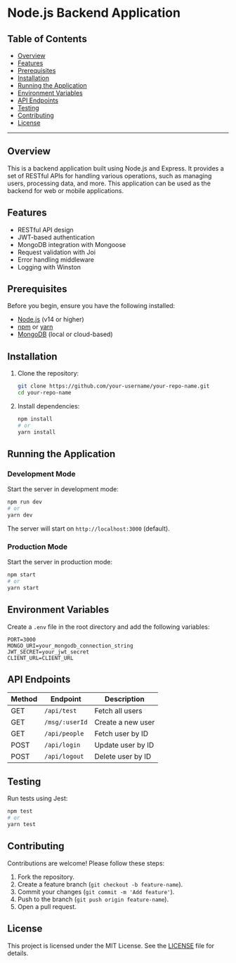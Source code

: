 # Node.js Backend Application

## Table of Contents

- [Overview](#overview)
- [Features](#features)
- [Prerequisites](#prerequisites)
- [Installation](#installation)
- [Running the Application](#running-the-application)
- [Environment Variables](#environment-variables)
- [API Endpoints](#api-endpoints)
- [Testing](#testing)
- [Contributing](#contributing)
- [License](#license)

---

## Overview

This is a backend application built using Node.js and Express. It provides a set of RESTful APIs for handling various operations, such as managing users, processing data, and more. This application can be used as the backend for web or mobile applications.

## Features

- RESTful API design
- JWT-based authentication
- MongoDB integration with Mongoose
- Request validation with Joi
- Error handling middleware
- Logging with Winston

## Prerequisites

Before you begin, ensure you have the following installed:

- [Node.js](https://nodejs.org/) (v14 or higher)
- [npm](https://www.npmjs.com/) or [yarn](https://yarnpkg.com/)
- [MongoDB](https://www.mongodb.com/) (local or cloud-based)

## Installation

1. Clone the repository:

   ```bash
   git clone https://github.com/your-username/your-repo-name.git
   cd your-repo-name
   ```

2. Install dependencies:

   ```bash
   npm install
   # or
   yarn install
   ```

## Running the Application

### Development Mode

Start the server in development mode:

```bash
npm run dev
# or
yarn dev
```

The server will start on `http://localhost:3000` (default).

### Production Mode

Start the server in production mode:

```bash
npm start
# or
yarn start
```

## Environment Variables

Create a `.env` file in the root directory and add the following variables:

```env
PORT=3000
MONGO_URI=your_mongodb_connection_string
JWT_SECRET=your_jwt_secret
CLIENT_URL=CLIENT_URL
```

## API Endpoints

| Method | Endpoint         | Description                |
|--------|------------------|----------------------------|
| GET    | `/api/test`      | Fetch all users            |
| GET    | `/msg/:userId`   | Create a new user          |
| GET    | `/api/people`    | Fetch user by ID           |
| POST   | `/api/login`     | Update user by ID          |
| POST   | `/api/logout`    | Delete user by ID          |

## Testing

Run tests using Jest:

```bash
npm test
# or
yarn test
```

## Contributing

Contributions are welcome! Please follow these steps:

1. Fork the repository.
2. Create a feature branch (`git checkout -b feature-name`).
3. Commit your changes (`git commit -m 'Add feature'`).
4. Push to the branch (`git push origin feature-name`).
5. Open a pull request.

## License

This project is licensed under the MIT License. See the [LICENSE](./LICENSE) file for details.
